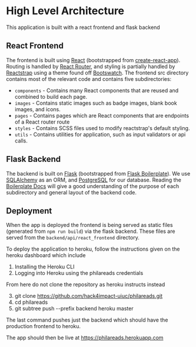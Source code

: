 # High Level Architecture
This application is built with a react frontend and flask backend

## React Frontend
The frontend is built using [React](https://reactjs.org/) (bootstrapped from [create-react-app](https://facebook.github.io/create-react-app/)). Routing is handled by [React Router](https://reacttraining.com/react-router/), and styling is partially handled by [Reactstrap](https://reactstrap.github.io/) using a theme found off [Bootswatch](https://bootswatch.com/sketchy/). The frontend src directory contains most of the relevant code and contains five subdirectories:
* `components` - Contains many React components that are reused and combined to build each page.
* `images` - Contains static images such as badge images, blank book images, and icons.
* `pages` - Contains pages which are React components that are endpoints of a React router route
* `styles` - Contains SCSS files used to modify reactstrap's default styling.
* `utils` - Contains utilities for application, such as input validators or api calls.

## Flask Backend
The backend is built on [Flask](http://flask.pocoo.org/) (bootstrapped from [Flask Boilerplate](https://github.com/tko22/flask-boilerplate)). 
We use [SQLAlchemy](https://www.sqlalchemy.org/) as an ORM, and [PostgreSQL](https://www.postgresql.org/) for our database. Reading the [Boilerplate Docs](https://github.com/tko22/flask-boilerplate/wiki/Understanding-this-boilerplate) will give a good understanding of the purpose of each subdirectory and general layout of the backend code.

## Deployment
When the app is deployed the frontend is being served as static files (generated from `npm run build`) via the flask backend. These files are served from the `backend/api/react_frontend` directory.

To deploy the application to heroku, follow the instructions given on the heroku dashboard which include
1. Installing the Heroku CLI
2. Logging into Heroku using the philareads credentials

From here do not clone the repository as heroku instructs instead

3. git clone https://github.com/hack4impact-uiuc/philareads.git
4. cd philareads
5. git subtree push --prefix backend heroku master

The last command pushes just the backend which should have the production frontend to heroku.

The app should then be live at https://philareads.herokuapp.com
